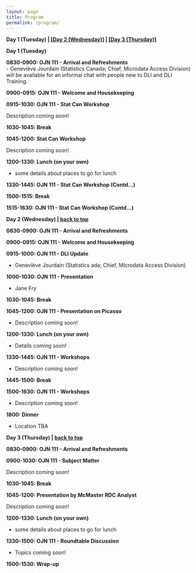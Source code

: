 ```yaml
---
layout: page
title: Program
permalink: /program/
---
```


<p><b><a name="day-one">Day 1 (Tuesday)</a> | <a href="#day-two">[Day 2 (Wednesday)]</a> | <a href="#day-three">[Day 3 (Thursday)]</a></b>
</p>

<p>
<b>Day 1 (Tuesday)</b><p>
	
<table>
 <thead>
    <tr>
    </tr>
 </thead>
<tbody>
   <tr>   
	   <b><a name="1-1">0830-0900: OJN 111 - Arrival and Refreshments</a></b> <br>
- Geneviève Jourdain (Statistics Canada; Chief, Microdata Access Division) will be available for an informal chat with people new to DLI and DLI Training.
</tr>
<p>
<tr>
	<b><a name="1-2">0900-0915: OJN 111 - Welcome and Housekeeping</a></b><br>

</tr>	
<p>
<tr>
	<b><a name="1-3">0915-1030: OJN 111 - Stat Can Workshop</a></b><br>
	
Description coming soon!
</tr>	
<p>
<tr>
	<b><a name="1-4">1030-1045: Break</a></b><br>
</tr>
<p>
<tr>
	<b><a name="1-5">1045-1200: Stat Can Workshop</a></b><br>

Description coming soon!
</tr>
<p>
<tr>
	<b><a name="1-6">1200-1330: Lunch (on your own)</a></b><br>

- some details about places to go for lunch
</tr>
<p>
<tr>
	<b><a name="1-7">1330-1445: OJN 111 - Stat Can Workshop (Contd...)</a></b><br>
</tr>
<p>
<tr>
	<b><a name="1-8">1500-1515: Break</a></b><br>
</tr>
<p>
	
<tr>
	<b><a name="1-9">1515-1630: OJN 111 - Stat Can Workshop (Contd...)</a></b><br>
</tr>
<p><p>
<tr>
<p><b><a name="day-two">Day 2 (Wednesday)</a> | <a href="#day-one">back to top</a></b></p>

</tr>

<p>
	
<tr>
<b><a name="2-1">0830-0900: OJN 111 - Arrival and Refreshments</a></b><br>

</tr>
<p>
	
<tr>
<b><a name="2-2">0900-0915: OJN 111 - Welcome and Housekeeping</a></b><br>

</tr>
<p>

<tr>
<b><a name="2-3">0915-1000: OJN 111 - DLI Update</a></b><br>
	
- Geneviève Jourdain (Statistics ada; Chief, Microdata Access Division)
</tr>

<p>

<tr>
<b><a name="2-4">1000-1030: OJN 111 - Presentation</a></b><br>

- Jane Fry
</tr>

<p>

<tr>
<b><a name="2-5">1030-1045: Break</a></b><br>
	
</tr>

<p>

<tr>
<b><a name="2-6">1045-1200: OJN 111 - Presentation on Picasso</a></b><br>

- Description coming soon!

</tr>

<p>

<tr>
<b><a name="2-7">1200-1330: Lunch (on your own)</a></b><br>

- Details coming soon!

</tr>

<p>

<tr>
<b><a name="2-8">1330-1445: OJN 111 - Workshops</a></b><br>

- Description coming soon!

</tr>
<p>

<tr>
<b><a name="2-9">1445-1500: Break</a></b><br>

</tr>

<p>
<tr>
<b><a name="2-10">1500-1630: OJN 111 -  Workshops</a></b><br>

- Description coming soon!

</tr>

<p>

<tr>
<b><a name="2-11">1800: Dinner</a></b><br>

- Location TBA

</tr>

<p>
<tr>
	<p><b><a name="day-three">Day 3 (Thursday)</a> | <a href="#day-one">back to top</a></b></p>
	
</tr>

<p>

<tr>

<b><a name="3-1">0830-0900: OJN 111 - Arrival and Refreshments</a></b><br>

</tr>
<p>

<tr>
<b><a name="3-2">0900-1030: OJN 111 - Subject Matter</a></b><br>
	
Description coming soon!

</tr>
<p>

<tr>

<b><a name="3-3">1030-1045: Break</a></b><br>

</tr>
<p>

<tr>
<b><a name="3-4">1045-1200: Presentation by McMaster RDC Analyst</a></b><br>

Description coming soon!

</tr>
<p>

<tr>
<b><a name="3-5">1200-1330: Lunch (on your own)</a></b><br>

- some details about places to go for lunch

</tr>
<p>

<tr>
<b><a name="3-6">1330-1500: OJN 111 - Roundtable Discussion</a></b><br>

- Topics coming soon!

</tr>
<p>

<tr>
<b><a name="3-7">1500-1530: Wrap-up</a></b><br>

</tr>

</p>
</tbody>
</table>


